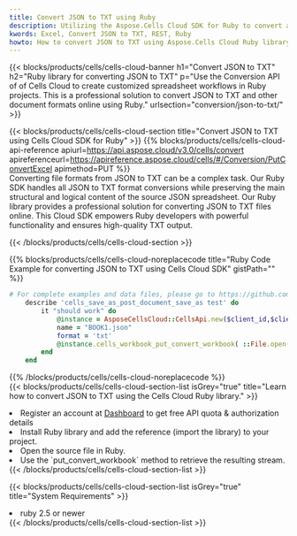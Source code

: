 ```yaml
---
title: Convert JSON to TXT using Ruby 
description: Utilizing the Aspose.Cells Cloud SDK for Ruby to convert a JSON format file to a TXT format file. 
kwords: Excel, Convert JSON to TXT, REST, Ruby
howto: How to convert JSON to TXT using Aspose.Cells Cloud Ruby library.
---
```



{{< blocks/products/cells/cells-cloud-banner h1="Convert JSON to TXT" h2="Ruby library for converting JSON to TXT" p="Use the Conversion API of of Cells Cloud to create customized spreadsheet workflows in Ruby projects. This is a professional solution to convert JSON to TXT and other document formats online using Ruby." urlsection="conversion/json-to-txt/" >}}

{{< blocks/products/cells/cells-cloud-section  title="Convert JSON to TXT using Cells Cloud SDK for Ruby" >}}
{{% blocks/products/cells/cells-cloud-api-reference  apiurl=https://api.aspose.cloud/v3.0/cells/convert  apireferenceurl=https://apireference.aspose.cloud/cells/#/Conversion/PutConvertExcel  apimethod=PUT %}}
<br/>
Converting file formats from JSON to TXT can be a complex task. Our Ruby SDK handles all JSON to TXT format conversions while preserving the main structural and logical content of the source JSON spreadsheet. Our Ruby library provides a professional solution for converting JSON to TXT files online. This Cloud SDK empowers Ruby developers with powerful functionality and ensures high-quality TXT output.

{{< /blocks/products/cells/cells-cloud-section >}}

{{% blocks/products/cells/cells-cloud-noreplacecode title="Ruby Code Example for converting JSON to TXT using Cells Cloud SDK" gistPath="" %}}
 
```ruby
# For complete examples and data files, please go to https://github.com/aspose-cells-cloud/aspose-cells-cloud-ruby/
    describe 'cells_save_as_post_document_save_as test' do
        it "should work" do
            @instance = AsposeCellsCloud::CellsApi.new($client_id,$client_secret,"v3.0","https://api.aspose.cloud/")
            name = "BOOK1.json"
            format = 'txt'
            @instance.cells_workbook_put_convert_workbook( ::File.open(File.expand_path("data/"+name),"r")  {|io| io.read(io.size) },{:format=>format})     
        end
    end
```
 
{{% /blocks/products/cells/cells-cloud-noreplacecode  %}}
<br/>
{{< blocks/products/cells/cells-cloud-section-list isGrey="true"  title="Learn how to convert JSON to TXT using the Cells Cloud Ruby library." >}}
<li>Register an account at <a href="https://dashboard.aspose.cloud/">Dashboard</a> to get free API quota & authorization details</li>
<li>Install Ruby library and add the reference (import the library) to your project.</li>
<li>Open the source file in Ruby.</li>
<li>Use the `put_convert_workbook` method to retrieve the resulting stream.</li>
{{< /blocks/products/cells/cells-cloud-section-list >}}

{{< blocks/products/cells/cells-cloud-section-list isGrey="true"  title="System Requirements" >}}
<li>ruby 2.5 or newer</li>
{{< /blocks/products/cells/cells-cloud-section-list >}}
